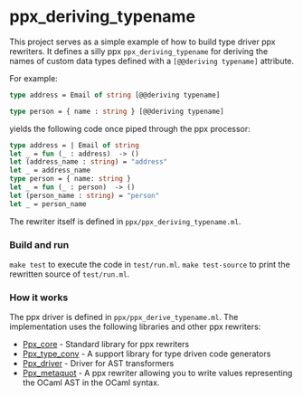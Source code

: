 # ppx_deriving_typename
This project serves as a simple example of how to build type driver ppx rewriters.
It defines a silly ppx `ppx_deriving_typename` for deriving the names of 
custom data types defined with a `[@@deriving typename]` attribute.

For example:

```ocaml
type address = Email of string [@@deriving typename]

type person = { name : string } [@@deriving typename]

```
yields the following code once piped through the ppx processor:

```ocaml
type address = | Email of string 
let _ = fun (_ : address)  -> () 
let (address_name : string) = "address" 
let _ = address_name 
type person = { name: string }
let _ = fun (_ : person)  -> () 
let (person_name : string) = "person" 
let _ = person_name 
```

The rewriter itself is defined in `ppx/ppx_deriving_typename.ml`.

### Build and run

`make test` to execute the code in `test/run.ml`.
`make test-source` to print the rewritten source of `test/run.ml`.

### How it works
The ppx driver is defined in `ppx/ppx_derive_typename.ml`. The implementation
uses the following libraries and other ppx rewriters:

- [Ppx_core](https://github.com/janestreet/ppx_core) - Standard library for ppx rewriters
- [Ppx_type_conv](https://github.com/janestreet/ppx_type_conv) - A support library for type driven code generators 
- [Ppx_driver](https://github.com/janestreet/ppx_driver) - Driver for AST transformers
- [Ppx_metaquot](https://github.com/janestreet/ppx_metaquot) - A ppx rewriter allowing you to write values representing the OCaml AST in the OCaml syntax.  
